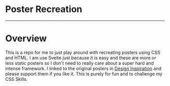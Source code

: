 # Poster Recreation
---

# Overview

This is a repo for me to just play around with recreating posters using CSS and HTML. I am use Svelte just because it is easy and these are more or less static posters so I don't need to really care about a super hard and intense framework. I linked to the original posters in [Design Inspiration](https://www.designspiration.com/) and please support them if you like it. This is purely for fun and to challenge my CSS Skills. 
